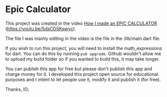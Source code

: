 # Epic Calculator

This project was created in the video [How I made an EPIC CALCULATOR](https://youtu.be/5dxCDSKqwyc) (https://youtu.be/5dxCDSKqwyc). 

The file I was mainly editing in the video is the file in the /lib/main.dart file.

If you wish to run this project, you will need to install the math_expressions for dart. You can do this by running ``pub upgrade``. Github wouldn't allow me to upload my build folder so if you wanted to build this, it may take longer.

You can publish this app for free but please don't publish this app and charge money for it. I developed this project open source for educational purposes and I intent to let people use it, modify it and publish it (for free). 

Thanks,
IO;
